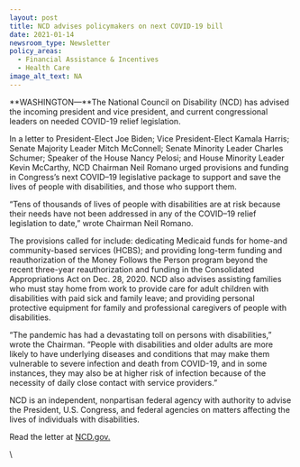 ```yaml
---
layout: post
title: NCD advises policymakers on next COVID-19 bill
date: 2021-01-14
newsroom_type: Newsletter
policy_areas:
  - Financial Assistance & Incentives
  - Health Care
image_alt_text: NA
---
```

<!--StartFragment-->

**WASHINGTON—**The National Council on Disability (NCD) has advised the incoming president and vice president, and current congressional leaders on needed COVID-19 relief legislation.

In a letter to President-Elect Joe Biden; Vice President-Elect Kamala Harris; Senate Majority Leader Mitch McConnell; Senate Minority Leader Charles Schumer; Speaker of the House Nancy Pelosi; and House Minority Leader Kevin McCarthy, NCD Chairman Neil Romano urged provisions and funding in Congress’s next COVID–19 legislative package to support and save the lives of people with disabilities, and those who support them.

“Tens of thousands of lives of people with disabilities are at risk because their needs have not been addressed in any of the COVID–19 relief legislation to date,” wrote Chairman Neil Romano.

The provisions called for include: dedicating Medicaid funds for home-and community-based services (HCBS); and providing long-term funding and reauthorization of the Money Follows the Person program beyond the recent three-year reauthorization and funding in the Consolidated Appropriations Act on Dec. 28, 2020. NCD also advises assisting families who must stay home from work to provide care for adult children with disabilities with paid sick and family leave; and providing personal protective equipment for family and professional caregivers of people with disabilities.

“The pandemic has had a devastating toll on persons with disabilities,” wrote the Chairman. “People with disabilities and older adults are more likely to have underlying diseases and conditions that may make them vulnerable to severe infection and death from COVID-19, and in some instances, they may also be at higher risk of infection because of the necessity of daily close contact with service providers.”

NCD is an independent, nonpartisan federal agency with authority to advise the President, U.S. Congress, and federal agencies on matters affecting the lives of individuals with disabilities.

Read the letter at [NCD.gov.](https://ncd.gov/publications/2021/ncd-letter-policymakers-next-covid-19-bill)

\
<!--EndFragment-->
